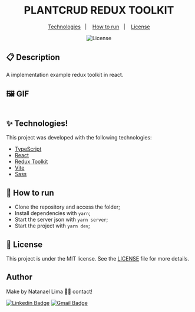 <h1 align="center">PLANTCRUD REDUX TOOLKIT</h1>

<p align="center">
  <a href="#-technologies">Technologies</a>&nbsp;&nbsp;&nbsp;|&nbsp;&nbsp;&nbsp;
  <a href="#-How-to-run">How to run</a>&nbsp;&nbsp;&nbsp;|&nbsp;&nbsp;&nbsp;
  <a href="#-license">License</a>
</p>

<p align="center">
  <img alt="License" src="https://img.shields.io/static/v1?label=license&message=MIT&color=8257E5&labelColor=000000">
</p>

## 📋 Description

A implementation example redux toolkit in react.

## 🖼 GIF

<p align='center'>
<img src='' />
</p>

## ✨ Technologies!


This project was developed with the following technologies:

- [TypeScript](https://www.typescriptlang.org/)
- [React](https://pt-br.reactjs.org/)
- [Redux Toolkit](https://redux-toolkit.js.org/)
- [Vite](https://vitejs.dev/)
- [Sass](https://sass-lang.com/)

## 🚀 How to run

- Clone the repository and access the folder;
- Install dependencies with `yarn`;
- Start the server json with `yarn server`;
- Start the project with `yarn dev`;

## 📄 License

This project is under the MIT license. See the [LICENSE](LICENSE) file for more details.

## Author

Make by Natanael Lima 👋🏽 contact!

[![Linkedin Badge](https://img.shields.io/badge/-Natanelvich-blue?style=flat-square&logo=Linkedin&logoColor=white&link=https://www.linkedin.com/in/natanaelvich/)](https://www.linkedin.com/in/natanaelvich/)
[![Gmail Badge](https://img.shields.io/badge/-taelima1997@gmail.com-red?style=flat-square&link=mailto:taelima1997@gmail.com)](mailto:taelima1997@gmail.com)
